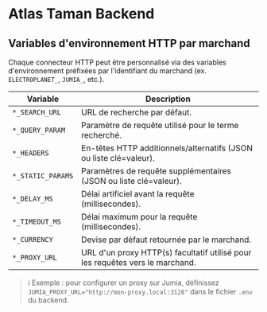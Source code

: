 # Atlas Taman Backend

## Variables d'environnement HTTP par marchand

Chaque connecteur HTTP peut être personnalisé via des variables d'environnement préfixées par l'identifiant du marchand (ex. `ELECTROPLANET_`, `JUMIA_`, etc.).

| Variable | Description |
| --- | --- |
| `*_SEARCH_URL` | URL de recherche par défaut. |
| `*_QUERY_PARAM` | Paramètre de requête utilisé pour le terme recherché. |
| `*_HEADERS` | En-têtes HTTP additionnels/alternatifs (JSON ou liste clé=valeur). |
| `*_STATIC_PARAMS` | Paramètres de requête supplémentaires (JSON ou liste clé=valeur). |
| `*_DELAY_MS` | Délai artificiel avant la requête (millisecondes). |
| `*_TIMEOUT_MS` | Délai maximum pour la requête (millisecondes). |
| `*_CURRENCY` | Devise par défaut retournée par le marchand. |
| `*_PROXY_URL` | URL d'un proxy HTTP(s) facultatif utilisé pour les requêtes vers le marchand. |

> ℹ️ Exemple : pour configurer un proxy sur Jumia, définissez `JUMIA_PROXY_URL="http://mon-proxy.local:3128"` dans le fichier `.env` du backend.
